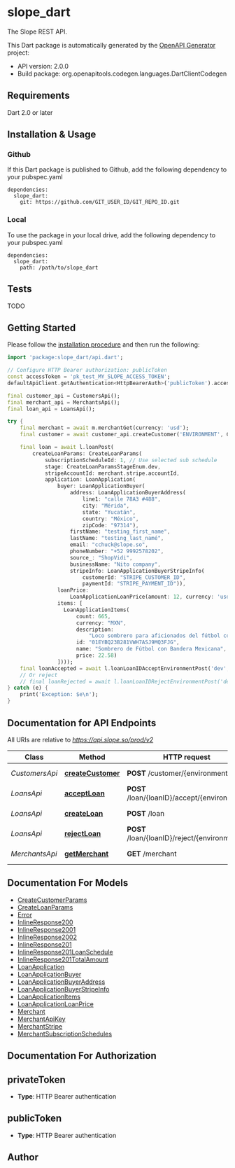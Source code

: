 # slope_dart
The Slope REST API.

This Dart package is automatically generated by the [OpenAPI Generator](https://openapi-generator.tech) project:

- API version: 2.0.0
- Build package: org.openapitools.codegen.languages.DartClientCodegen

## Requirements

Dart 2.0 or later

## Installation & Usage

### Github
If this Dart package is published to Github, add the following dependency to your pubspec.yaml
```
dependencies:
  slope_dart:
    git: https://github.com/GIT_USER_ID/GIT_REPO_ID.git
```

### Local
To use the package in your local drive, add the following dependency to your pubspec.yaml
```
dependencies:
  slope_dart:
    path: /path/to/slope_dart
```

## Tests

TODO

## Getting Started

Please follow the [installation procedure](#installation--usage) and then run the following:

```dart
import 'package:slope_dart/api.dart';

// Configure HTTP Bearer authorization: publicToken
const accessToken = 'pk_test_MY_SLOPE_ACCESS_TOKEN';
defaultApiClient.getAuthentication<HttpBearerAuth>('publicToken').accessToken = accessToken;

final customer_api = CustomersApi();
final merchant_api = MerchantsApi();
final loan_api = LoansApi();

try {
    final merchant = await m.merchantGet(currency: 'usd');
    final customer = await customer_api.createCustomer('ENVIRONMENT', CreateCustomerParams(stripeAccountId: merchant.stripe.accountId));

    final loan = await l.loanPost(
        createLoanParams: CreateLoanParams(
            subscriptionScheduleId: 1, // Use selected sub schedule
            stage: CreateLoanParamsStageEnum.dev,
            stripeAccountId: merchant.stripe.accountId,
            application: LoanApplication(
                buyer: LoanApplicationBuyer(
                    address: LoanApplicationBuyerAddress(
                        line1: "calle 78A3 #488",
                        city: "Mérida",
                        state: "Yucatán",
                        country: "México",
                        zipCode: "97314"),
                    firstName: "testing_first_name",
                    lastName: "testing_last_namé",
                    email: "cchuck@slope.so",
                    phoneNumber: "+52 9992578202",
                    source_: "ShopVidi",
                    businessName: "Nito company",
                    stripeInfo: LoanApplicationBuyerStripeInfo(
                        customerId: "STRIPE_CUSTOMER_ID",
                        paymentId: "STRIPE_PAYMENT_ID")),
                loanPrice:
                    LoanApplicationLoanPrice(amount: 12, currency: 'usd'),
                items: [
                  LoanApplicationItems(
                      count: 665,
                      currency: "MXN",
                      description:
                          "Loco sombrero para aficionados del fútbol con bandera mexicana",
                      id: "01EYBQ23B281VWH7ASJ9MQ3FJG",
                      name: "Sombrero de Fútbol con Bandera Mexicana",
                      price: 22.58)
                ])));
    final loanAccepted = await l.loanLoanIDAcceptEnvironmentPost('dev', loan.id);
    // Or reject
    // final loanRejected = await l.loanLoanIDRejectEnvironmentPost('dev', loan.id);
} catch (e) {
    print('Exception: $e\n');
}

```

## Documentation for API Endpoints

All URIs are relative to *https://api.slope.so/prod/v2*

Class | Method | HTTP request | Description
------------ | ------------- | ------------- | -------------
*CustomersApi* | [**createCustomer**](doc//CustomersApi.md#createcustomer) | **POST** /customer/{environment} | Create a customer
*LoansApi* | [**acceptLoan**](doc//LoansApi.md#acceptloan) | **POST** /loan/{loanID}/accept/{environment} | Accept a loan
*LoansApi* | [**createLoan**](doc//LoansApi.md#createloan) | **POST** /loan | Create a loan
*LoansApi* | [**rejectLoan**](doc//LoansApi.md#rejectloan) | **POST** /loan/{loanID}/reject/{environment} | Reject a loan
*MerchantsApi* | [**getMerchant**](doc//MerchantsApi.md#getmerchant) | **GET** /merchant | Get a merchant


## Documentation For Models

 - [CreateCustomerParams](doc//CreateCustomerParams.md)
 - [CreateLoanParams](doc//CreateLoanParams.md)
 - [Error](doc//Error.md)
 - [InlineResponse200](doc//InlineResponse200.md)
 - [InlineResponse2001](doc//InlineResponse2001.md)
 - [InlineResponse2002](doc//InlineResponse2002.md)
 - [InlineResponse201](doc//InlineResponse201.md)
 - [InlineResponse201LoanSchedule](doc//InlineResponse201LoanSchedule.md)
 - [InlineResponse201TotalAmount](doc//InlineResponse201TotalAmount.md)
 - [LoanApplication](doc//LoanApplication.md)
 - [LoanApplicationBuyer](doc//LoanApplicationBuyer.md)
 - [LoanApplicationBuyerAddress](doc//LoanApplicationBuyerAddress.md)
 - [LoanApplicationBuyerStripeInfo](doc//LoanApplicationBuyerStripeInfo.md)
 - [LoanApplicationItems](doc//LoanApplicationItems.md)
 - [LoanApplicationLoanPrice](doc//LoanApplicationLoanPrice.md)
 - [Merchant](doc//Merchant.md)
 - [MerchantApiKey](doc//MerchantApiKey.md)
 - [MerchantStripe](doc//MerchantStripe.md)
 - [MerchantSubscriptionSchedules](doc//MerchantSubscriptionSchedules.md)


## Documentation For Authorization


## privateToken

- **Type**: HTTP Bearer authentication

## publicToken

- **Type**: HTTP Bearer authentication


## Author



